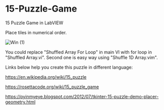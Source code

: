 # 15-Puzzle-Game
15 Puzzle Game in LabVIEW

Place tiles in numerical order.

![Win (1)](https://user-images.githubusercontent.com/49698257/206785045-19f0567b-2cdc-4842-ab6e-4602486e2413.png)

You could replace "Shuffled Array For Loop" in main VI with for loop in "Shuffled Array.vi". Second one is easy way using "Shuffle 1D Array.vim".

Links below help you create this puzzle in different language:

https://en.wikipedia.org/wiki/15_puzzle

https://rosettacode.org/wiki/15_puzzle_game

https://pyinmyeye.blogspot.com/2012/07/tkinter-15-puzzle-demo-placer-geometry.html
